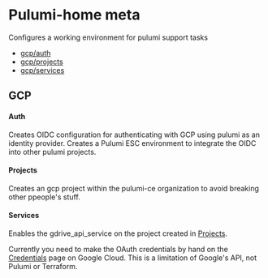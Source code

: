 # Pulumi-home meta

Configures a working environment for pulumi support tasks

- [gcp/auth](###Auth)
- [gcp/projects](###Projects)
- [gcp/services](###Services)

## GCP

#### Auth

Creates OIDC configuration for authenticating with GCP using pulumi as an
identity provider. Creates a Pulumi ESC environment to integrate the OIDC into
other pulumi projects.

#### Projects

Creates an gcp project within the pulumi-ce organization to avoid breaking other
ppeople's stuff.

#### Services

Enables the gdrive_api_service on the project created in [Projects](#projects).

Currently you need to make the OAuth credentials by hand on the
[Credentials](https://console.cloud.google.com/apis/credentials?project=pulumi-ce-stoo)
page on Google Cloud. This is a limitation of Google's API, not Pulumi or
Terraform.

